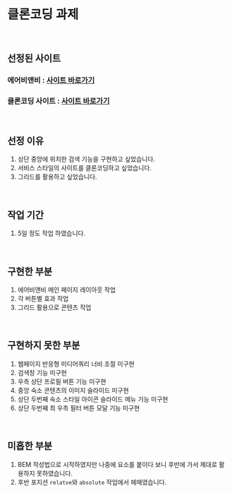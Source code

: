 # 클론코딩 과제

<br/>

## 선정된 사이트
### 에어비앤비 : [사이트 바로가기](https://www.airbnb.co.kr/)
### 클론코딩 사이트 : [사이트 바로가기](https://imaginative-queijadas-36e767.netlify.app/)

<br/>

## 선정 이유
1. 상단 중앙에 위치한 검색 기능을 구현하고 싶었습니다.
2. 서비스 스타일의 사이트를 클론코딩하고 싶었습니다.
3. 그리드를 활용하고 싶었습니다.

<br/>

## 작업 기간
1. 5일 정도 작업 하였습니다.

<br/>

## 구현한 부분
1. 에어비앤비 메인 페이지 레이아웃 작업
2. 각 버튼별 효과 작업
3. 그리드 활용으로 콘텐츠 작업

<br/>

## 구현하지 못한 부분
1. 웹페이지 반응형 미디어쿼리 너비 조절 미구현
2. 검색창 기능 미구현
3. 우측 상단 프로필 버튼 기능 미구현
4. 중앙 숙소 콘텐츠의 이미지 슬라이드 미구현
5. 상단 두번째 숙소 스타일 아이콘 슬라이드 메뉴 기능 미구현
6. 상단 두번째 최 우측 필터 버튼 모달 기능 미구현

<br/>

## 미흡한 부분
1. BEM 작성법으로 시작하였지만 나중에 요소를 붙이다 보니 후반에 가서 제대로 활용하지 못하였습니다.
2. 후반 포지션 `relatve`와 `absolute` 작업에서 헤매였습니다.
